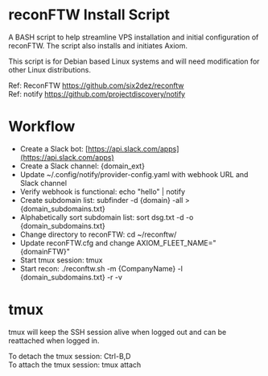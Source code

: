 # reconFTW Install Script

A BASH script to help streamline VPS installation and initial configuration of reconFTW. The script also installs and initiates Axiom.

This script is for Debian based Linux systems and will need modification for other Linux distributions.

Ref: ReconFTW https://github.com/six2dez/reconftw
<br/>
Ref: notify https://github.com/projectdiscovery/notify

# Workflow

- Create a Slack bot: [https://api.slack.com/apps](https://api.slack.com/apps)
- Create a Slack channel: {domain_ext}
- Update ~/.config/notify/provider-config.yaml with webhook URL and Slack channel
- Verify webhook is functional: echo "hello" | notify
- Create subdomain list: subfinder -d {domain} -all > {domain_subdomains.txt}
- Alphabetically sort subdomain list: sort dsg.txt -d -o {domain_subdomains.txt}
- Change directory to reconFTW: cd ~/reconftw/
- Update reconFTW.cfg and change AXIOM_FLEET_NAME="{domainFTW}"
- Start tmux session: tmux
- Start recon: ./reconftw.sh -m {CompanyName} -l {domain_subdomains.txt} -r -v

# tmux

tmux will keep the SSH session alive when logged out and can be reattached when logged in. 

To detach the tmux session: Ctrl-B,D
<br/>
To attach the tmux session: tmux attach
